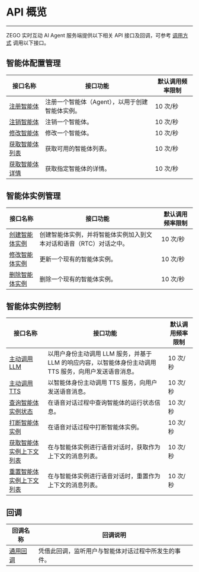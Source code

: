 # API 概览

---

ZEGO 实时互动 AI Agent 服务端提供以下相关 API 接口及回调，可参考 [调用方式](/aiagent-server/api-reference/accessing-server-apis) 调用以下接口。

## 智能体配置管理

| 接口名称                                                                  | 接口功能                                        | 默认调用频率限制 |
| ------------------------------------------------------------------------- | ----------------------------------------------- | ---------------- |
| [注册智能体](/aiagent-server/api-reference/agent-configuration-management/register-agent)   | 注册一个智能体（Agent），以用于创建智能体实例。 | 10 次/秒         |
| [注销智能体](/aiagent-server/api-reference/agent-configuration-management/unregister-agent) | 注销一个智能体。                                | 10 次/秒         |
| [修改智能体](/aiagent-server/api-reference/agent-configuration-management/update-agent)     | 修改一个智能体。                                | 10 次/秒         |
| [获取智能体列表](/aiagent-server/api-reference/agent-configuration-management/list-agents)  | 获取可用的智能体列表。                          | 10 次/秒         |
| [获取智能体详情](/aiagent-server/api-reference/agent-configuration-management/query-agents) | 获取指定智能体的详情。                          | 10 次/秒         |

## 智能体实例管理

| 接口名称                                                                        | 接口功能                                                            | 默认调用频率限制 |
| ------------------------------------------------------------------------------- | ------------------------------------------------------------------- | ---------------- |
| [创建智能体实例](/aiagent-server/api-reference/agent-instance-management/create-agent-instance) | 创建智能体实例，并将智能体实例加入到文本对话和语音（RTC）对话之中。 | 10 次/秒         |
| [修改智能体实例](/aiagent-server/api-reference/agent-instance-management/update-agent-instance) | 更新一个现有的智能体实例。                                          | 10 次/秒         |
| [删除智能体实例](/aiagent-server/api-reference/agent-instance-management/delete-agent-instance) | 删除一个现有的智能体实例。                                          | 10 次/秒         |

## 智能体实例控制

| 接口名称                                                                                 | 接口功能                                                                                                | 默认调用频率限制 |
| ---------------------------------------------------------------------------------------- | ------------------------------------------------------------------------------------------------------- | ---------------- |
| [主动调用 LLM](/aiagent-server/api-reference/agent-instance-control/send-agent-instance-llm)           | 以用户身份主动调用 LLM 服务，并基于 LLM 的响应内容，以智能体身份主动调用 TTS 服务，向用户发送语音消息。 | 10 次/秒         |
| [主动调用 TTS](/aiagent-server/api-reference/agent-instance-control/send-agent-instance-tts)           | 以智能体身份主动调用 TTS 服务，向用户发送语音消息。                                                     | 10 次/秒         |
| [查询智能体实例状态](/aiagent-server/api-reference/agent-instance-control/query-agent-instance-status) | 在语音对话过程中查询智能体的运行状态信息。                                                              | 10 次/秒         |
| [打断智能体实例](/aiagent-server/api-reference/agent-instance-control/interrupt-agent-instance)         | 在语音对话过程中打断智能体实例。                                                | 10 次/秒         |
| [获取智能体实例上下文列表](/aiagent-server/api-reference/agent-instance-control/get-agent-instance-msg-list) | 在与智能体实例进行语音对话时，获取作为上下文的消息列表。        | 10 次/秒         |
| [重置智能体实例上下文列表](/aiagent-server/api-reference/agent-instance-control/reset-agent-instance-msg-list) |在与智能体实例进行语音对话时，重置作为上下文的消息列表。                     | 10 次/秒         |

## 回调

| 回调名称                                       | 回调说明                                             |
| ---------------------------------------------- | ---------------------------------------------------- |
| [通用回调](/aiagent-server/callbacks/receiving-callback) | 凭借此回调，监听用户与智能体对话过程中所发生的事件。 |